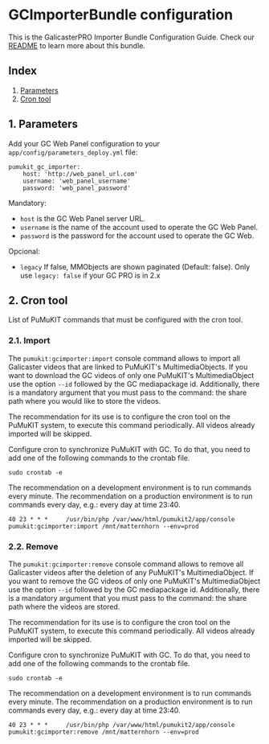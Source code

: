 # GCImporterBundle configuration

This is the GalicasterPRO Importer  Bundle Configuration Guide. Check our [README](../../README.md) to learn more about this bundle.

## Index

1. [Parameters](#1-parameters)
2. [Cron tool](#2-cron-tool)

## 1. Parameters

Add your GC Web Panel configuration to your `app/config/parameters_deploy.yml` file:

```
pumukit_gc_importer:
    host: 'http://web_panel_url.com'
    username: 'web_panel_username'
    password: 'web_panel_password'
```
Mandatory:
   - `host` is the GC Web Panel server URL.
   - `username` is the name of the account used to operate the GC Web Panel.
   - `password` is the password for the account used to operate the GC Web.

Opcional:
   - `legacy` If false, MMObjects are shown paginated (Default: false). Only use `legacy: false` if your GC PRO is in 2.x

## 2. Cron tool

List of PuMuKIT commands that must be configured with the cron tool.

### 2.1. Import

The `pumukit:gcimporter:import` console command allows to import all Galicaster videos that are linked to PuMuKIT's MultimediaObjects.
If you want to download the GC videos of only one PuMuKIT's MultimediaObject use the option `--id` followed by the GC mediapackage id.
Additionally, there is a mandatory argument that you must pass to the command: the share path where you would like to store the videos.

The recommendation for its use is to configure the cron tool on the PuMuKIT system, to execute this command periodically.
All videos already imported will be skipped.

Configure cron to synchronize PuMuKIT with GC. To do that, you need to add one of the following commands to the crontab file.

```
sudo crontab -e
```

The recommendation on a development environment is to run commands every minute.
The recommendation on a production environment is to run commands every day, e.g.: every day at time 23:40.

```
40 23 * * *     /usr/bin/php /var/www/html/pumukit2/app/console pumukit:gcimporter:import /mnt/matternhorn --env=prod
```

### 2.2. Remove

The `pumukit:gcimporter:remove` console command allows to remove all Galicaster videos after the deletion of any PuMuKIT's MultimediaObject.
If you want to remove the GC videos of only one PuMuKIT's MultimediaObject use the option `--id` followed by the GC mediapackage id.
Additionally, there is a mandatory argument that you must pass to the command: the share path where the videos are stored.

The recommendation for its use is to configure the cron tool on the PuMuKIT system, to execute this command periodically.
All videos already imported will be skipped.

Configure cron to synchronize PuMuKIT with GC. To do that, you need to add one of the following commands to the crontab file.

```
sudo crontab -e
```

The recommendation on a development environment is to run commands every minute.
The recommendation on a production environment is to run commands every day, e.g.: every day at time 23:40.

```
40 23 * * *     /usr/bin/php /var/www/html/pumukit2/app/console pumukit:gcimporter:remove /mnt/matternhorn --env=prod
```

